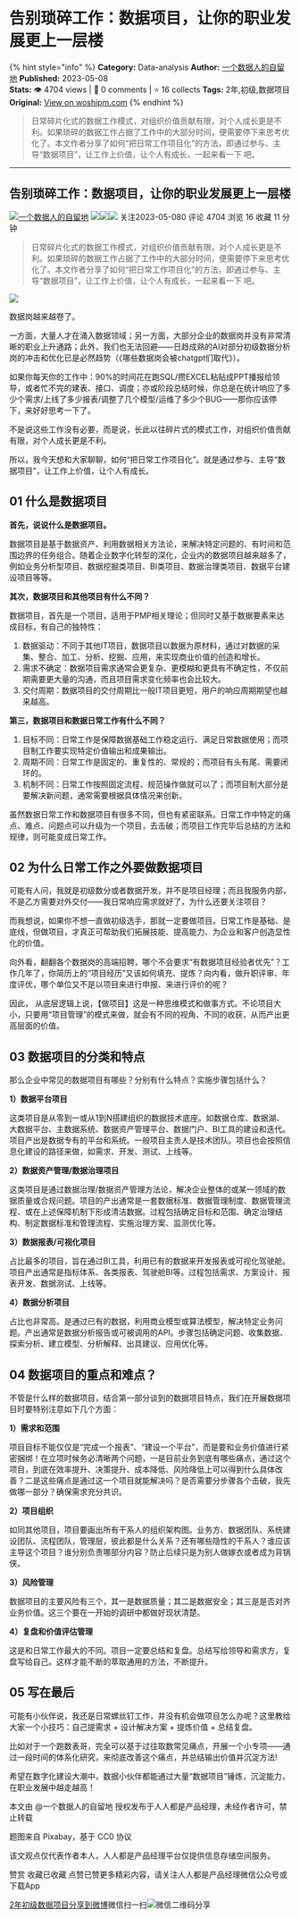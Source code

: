 # 告别琐碎工作：数据项目，让你的职业发展更上一层楼
{% hint style="info" %}
**Category:** Data-analysis
**Author:** [一个数据人的自留地](https://www.woshipm.com/u/49446)
**Published:** 2023-05-08  
**Stats:** 👁️ 4704 views | 💬 0 comments | ⭐ 16 collects
**Tags:** 2年,初级,数据项目
**Original:** [View on woshipm.com](https://www.woshipm.com/data-analysis/5820951.html)
{% endhint %}
> 日常碎片化式的数据工作模式，对组织价值贡献有限，对个人成长更是不利。如果琐碎的数据工作占据了工作中的大部分时间，便需要停下来思考优化了。本文作者分享了如何“把日常工作项目化”的方法，即通过参与、主导“数据项目”，让工作上价值，让个人有成长，一起来看一下 吧。

---

## 告别琐碎工作：数据项目，让你的职业发展更上一层楼

[![](https://image.woshipm.com/wp-files/2021/09/3YqDNh5meg7ejNmhJ5Ci.jpeg!/both/72x72)](https://www.woshipm.com/u/49446)[一个数据人的自留地](https://www.woshipm.com/u/49446) ![](https://static.woshipm.com/tag/1121_1@2x.png)![](https://static.woshipm.com/tag/1301_1@2x.png)![](https://static.woshipm.com/tag/2103_1@2x.png) 关注2023-05-080 评论 4704 浏览 16 收藏 11 分钟

> 日常碎片化式的数据工作模式，对组织价值贡献有限，对个人成长更是不利。如果琐碎的数据工作占据了工作中的大部分时间，便需要停下来思考优化了。本文作者分享了如何“把日常工作项目化”的方法，即通过参与、主导“数据项目”，让工作上价值，让个人有成长，一起来看一下 吧。

![](https://image.woshipm.com/2023/04/13/a66ce374-d9ee-11ed-bd74-00163e0b5ff3.jpg)

数据岗越来越卷了。

一方面，大量人才在涌入数据领域；另一方面，大部分企业的数据岗并没有非常清晰的职业上升通路；此外，我们也无法回避——日趋成熟的AI对部分初级数据分析岗的冲击和优化已是必然趋势（《哪些数据岗会被chatgpt们取代》）。

如果你每天你的工作中：90%的时间花在跑SQL/攒EXCEL粘贴成PPT播报给领导，或者忙不完的建表、接口、调度；亦或阶段总结时候，你总是在统计响应了多少个需求/上线了多少报表/调整了几个模型/运维了多少个BUG——那你应该停下，来好好思考一下了。

不是说这些工作没有必要，而是说，长此以往碎片式的模式工作，对组织价值贡献有限，对个人成长更是不利。

所以，我今天想和大家聊聊，如何“把日常工作项目化”。就是通过参与、主导“数据项目”，让工作上价值，让个人有成长。

## 01 什么是数据项目

**首先，说说什么是数据项目。**

数据项目是基于数据资产、利用数据相关方法论，来解决特定问题的、有时间和范围边界的任务组合。随着企业数字化转型的深化，企业内的数据项目越来越多了，例如业务分析型项目、数据挖掘类项目、BI类项目、数据治理类项目、数据平台建设项目等等。

**其次，数据项目和其他项目有什么不同？**

数据项目，首先是一个项目，适用于PMP相关理论；但同时又基于数据要素来达成目标，有自己的独特性：

1.  数据驱动：不同于其他IT项目，数据项目以数据为原材料，通过对数据的采集、整合、加工、分析、挖掘、应用，来实现商业价值的创造和增长。
2.  需求不确定：数据项目需求通常会更复杂、更模糊和更具有不确定性，不仅前期需要更大量的沟通，而且项目需求变化频率也会比较大。
3.  交付周期：数据项目的交付周期比一般IT项目更短，用户的响应周期期望也越来越高。

**第三，数据项目和数据日常工作有什么不同？**

1.  目标不同：日常工作是保障数据基础工作稳定运行、满足日常数据使用；而项目制工作要实现特定价值输出和成果输出。
2.  周期不同：日常工作是固定的、重复性的、常规的；而项目有头有尾、需要闭环的。
3.  机制不同：日常工作按照固定流程、规范操作做就可以了；而项目制大部分是要解决新问题，通常需要根据具体情况来创新。

虽然数据日常工作和数据项目有很多不同，但也有紧密联系。日常工作中特定的痛点、难点、问题点可以升级为一个项目，去击破；而项目工作完毕后总结的方法和规律，则可能变成日常工作。

## 02 为什么日常工作之外要做数据项目

可能有人问，我就是初级数分或者数据开发，并不是项目经理；而且我服务内部，不是乙方需要对外交付——我日常响应需求就好了，为什么还要关注项目？

而我想说，如果你不想一直做初级选手，那就一定要做项目。日常工作是基础、是底线，但做项目，才真正可帮助我们拓展技能、提高能力、为企业和客户创造显性化的价值。

向外看，翻翻各个数据岗的高端招聘，哪个不会要求“有数据项目经验者优先”？工作几年了，你简历上的“项目经历”又该如何填充、提炼？向内看，做升职评审、年度评优，哪个单位又不是以项目来进行申报、来进行评价的呢？

因此， 从底层逻辑上说，【做项目】这是一种思维模式和做事方式。不论项目大小，只要用“项目管理”的模式来做，就会有不同的视角、不同的收获，从而产出更高层面的价值。

## 03 数据项目的分类和特点

那么企业中常见的数据项目有哪些？分别有什么特点？实施步骤包括什么？

**1）数据平台项目**

这类项目是从零到一或从1到N搭建组织的数据技术底座。如数据仓库、数据湖、大数据平台、主数据系统、数据资产管理平台、数据门户、BI工具的建设和迭代。项目产出是数据专有的平台和系统。一般项目主责人是技术团队。项目也会按照信息化建设的路径来做，如需求、开发、测试、上线等。

**2）数据资产管理/数据治理项目**

这类项目是通过数据治理/数据资产管理方法论，解决企业整体的或某一领域的数据质量或合规问题。项目的产出通常是一套数据标准、数据管理制度、数据管理流程、或在上述保障机制下形成清洁数据。过程包括确定目标和范围、确定治理结构、制定数据标准和管理流程、实施治理方案、监测优化等。

**3）数据报表/可视化项目**

占比最多的项目，旨在通过BI工具，利用已有的数据来开发报表或可视化驾驶舱。项目产出通常是指标体系、各类报表、驾驶舱BI等。过程包括需求、方案设计、报表开发、数据测试、上线等。

**4）数据分析项目**

占比也非常高。是通过已有的数据，利用商业模型或算法模型，解决特定业务问题。产出通常是数据分析报告或可被调用的API。步骤包括确定问题、收集数据、探索分析、建立模型、分析解释、出具建议、应用优化等。

## 04 数据项目的重点和难点？

不管是什么样的数据项目，结合第一部分谈到的数据项目特点，我们在开展数据项目时要特别注意如下几个方面：

**1）需求和范围**

项目目标不能仅仅是“完成一个报表”、“建设一个平台”，而是要和业务价值进行紧密捆绑！在立项时候务必清晰两个问题，一是目前业务到底有哪些痛点，通过这个项目，到底在效率提升、决策提升、成本降低、风险降低上可以得到什么具体改善？二是这些痛点是通过这一个项目就能解决吗？是否需要分步骤各个击破，我先做哪一部分？确保需求充分共识。

**2）项目组织**

如同其他项目，项目要画出所有干系人的组织架构图。业务方、数据团队、系统建设团队、流程团队，管理层，彼此都是什么关系？还有哪些隐性的干系人？谁应该主导这个项目？谁分别负责哪部分内容？防止后续只是为别人做嫁衣或者成为背锅侠。

**3）风险管理**

数据项目的主要风险有三个，其一是数据质量；其二是数据安全；其三是是否对齐业务价值。这三个要在一开始的调研中都做好现状清楚。

**4）复盘和价值评估管理**

这是和日常工作最大的不同。项目一定要总结和复盘。总结写给领导和需求方，复盘写给自己。这样才能不断的萃取通用的方法，不断提升。

## 05 写在最后

可能有小伙伴说，我还是日常螺丝钉工作，并没有机会做项目怎么办呢？这里教给大家一个小技巧：自己提需求 + 设计解决方案 + 提炼价值 + 总结复盘。

比如对于一个跑数表哥，完全可以基于过往取数常见痛点，开展一个小专项——通过一段时间的体系化研究，来彻底改善这个痛点，并总结输出价值并沉淀方法!

希望在数字化建设大潮中，数据小伙伴都能通过大量“数据项目”锤炼，沉淀能力，在职业发展中越走越高！

本文由 @一个数据人的自留地 授权发布于人人都是产品经理，未经作者许可，禁止转载

题图来自 Pixabay，基于 CC0 协议

该文观点仅代表作者本人，人人都是产品经理平台仅提供信息存储空间服务。

赞赏 收藏已收藏 点赞已赞更多精彩内容，请关注人人都是产品经理微信公众号或下载App

[2年](https://www.woshipm.com/tag/2%e5%b9%b4)[初级](https://www.woshipm.com/tag/%e5%88%9d%e7%ba%a7)[数据项目](https://www.woshipm.com/tag/%e6%95%b0%e6%8d%ae%e9%a1%b9%e7%9b%ae)[分享到微博](https://service.weibo.com/share/share.php?appkey=2775287854&title=告别琐碎工作：数据项目，让你的职业发展更上一层楼&url=https://www.woshipm.com/data-analysis/5820951.html&pic=https://image.woshipm.com/2023/04/13/a66ce374-d9ee-11ed-bd74-00163e0b5ff3.jpg)微信扫一扫![微信二维码](https://api.pwmqr.com/qrcode/create/?url=https://www.woshipm.com/data-analysis/5820951.html)分享